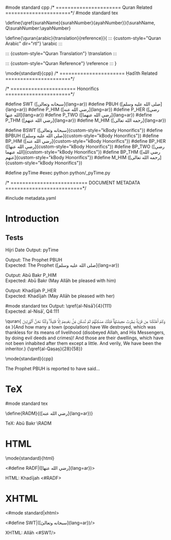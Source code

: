 
#mode standard cpp
/* ======================
        Quran Related
   ======================*/
#mode standard tex

\define{\qref{surahName}{surahNumber}{ayahNumber}}{\surahName, Q\surahNumber:\ayahNumber}

\define{\quran{arabic}{translation}{reference}}{
::: {custom-style="Quran Arabic" dir="rtl"}
\arabic
:::

::: {custom-style="Quran Translation"}
\translation
:::

::: {custom-style="Quran Reference"}
\reference
:::
}

\mode{standard}{cpp}
/* ======================
        Ḥadīth Related
   ======================*/



/* ======================
        Honorifics
   ======================*/

#define SWT ([سبحانه وتعالى]{lang=ar})
#define PBUH ([صلى الله عليه وسلم]{lang=ar})
#define P_HIM ([رضي الله عنه]{lang=ar})
#define P_HER ([رضي الله عنها]{lang=ar})
#define P_TWO ([رضي الله عنهما]{lang=ar})
#define P_THM ([رضي الله عنهم]{lang=ar})
#define M_HIM ([رحمه الله تعالى]{lang=ar})

#define BSWT ([سبحانه وتعالى]{custom-style="kBody Honorifics"})
#define BPBUH ([صلى الله عليه وسلم]{custom-style="kBody Honorifics"})
#define BP_HIM ([رضي الله عنه]{custom-style="kBody Honorifics"})
#define BP_HER ([رضي الله عنها]{custom-style="kBody Honorifics"})
#define BP_TWO ([رضي الله عنهما]{custom-style="kBody Honorifics"})
#define BP_THM ([رضي الله عنهم]{custom-style="kBody Honorifics"})
#define M_HIM ([رحمه الله تعالى]{custom-style="kBody Honorifics"})

#define pyTime #exec python python/_pyTime.py

/* ==========================
        DOCUMENT METADATA
   ==========================*/

#include metadata.yaml

# Introduction


## Tests

Hijri Date Output: pyTime

Output:   The Prophet PBUH  
Expected: The Prophet ([صلى الله عليه وسلم]{lang=ar})

Output:   Abū Bakr P_HIM  
Expected: Abū Bakr (May Allāh be pleased with him)

Output:   Khadījah P_HER  
Expected: Khadījah (May Allāh be pleased with her)

#mode standard tex
Output:   \qref{al-Nisāʾ}{4}{111}  
Expected: al-Nisāʾ, Q4:111

\quran{
وَكَمۡ أَهۡلَكۡنَا مِن قَرۡيَةِۢ بَطِرَتۡ مَعِيشَتَهَاۖ فَتِلۡكَ مَسَٰكِنُهُمۡ لَمۡ تُسۡكَن مِّنۢ بَعۡدِهِمۡ إِلَّا قَلِيلٗاۖ وَكُنَّا نَحۡنُ ٱلۡوَٰرِثِينَ ٥٨
}{And how many a town (population) have We destroyed, which was thankless for its
means of livelihood (disobeyed Allah, and His Messengers, by doing evil deeds
and crimes)! And those are their dwellings, which have not been inhabited after
them except a little. And verily, We have been the inheritor.}
{\qref{al-Qaṣaṣ}{28}{58}}

\mode{standard}{cpp}

The Prophet PBUH is reported to have said...

# TeX

#mode standard tex

\define{RADM}{([رضي الله عنه]{lang=ar})}

TeX: Abū Bakr \RADM

# HTML

\mode{standard}{html}

<#define RADF|([رضي الله عنها]{lang=ar})>

HTML: Khadījah <#RADF>

# XHTML

<#mode standard|xhtml>

<#define SWT|([سبحانه وتعالىٰ]{lang=ar})/>

XHTML: Allāh <#SWT/>
